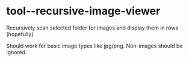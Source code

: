 # tool--recursive-image-viewer
Recursively scan selected folder for images and display them in rows (hopefully).

Should work for basic image types like jpg/png. Non-images should be ignored.
